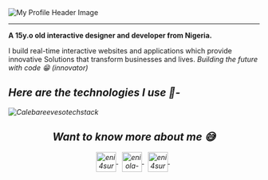 <img src="https://i.ibb.co/PgyR1sF/Calebareeveso.png" alt="My Profile Header Image" /> 

<hr>

<p><b>A 15y.o old interactive designer and developer from Nigeria.</b></p>
<p>I build real-time interactive websites and applications which provide innovative Solutions that transform businesses and lives.<i> Building the future with code 😁 (innovator)<i/></p>

<h2>Here are the technologies I use 📍- </h2>

<img src="https://i.ibb.co/f05Wdtm/CALEBAREEVESOTECHSTACK.png" alt="Calebareevesotechstack" /> 

<h2 align="center">Want to know more about me 😅</h2>
<p align="center">
    <a href="https://twitter.com/calebareeveso" target="_blank">
        <img align="center" src="https://devicon.dev/devicon.git/icons/twitter/twitter-original.svg" alt="eni4sure" height="40" />
    </a>
    &nbsp;
    <a href="https://linkedin.com/in/caleb-areeveso" target="_blank"
        ><img align="center" src="https://www.vectorlogo.zone/logos/linkedin/linkedin-icon.svg" alt="eniola-osabiya" height="40" />
    </a>
    &nbsp;
    <a href="https://fb.com/calebgoddey" target="_blank">
        <img align="center" src="https://www.vectorlogo.zone/logos/facebook/facebook-official.svg" alt="eni4sure" height="40" />
    </a>
    &nbsp;
  </p>
